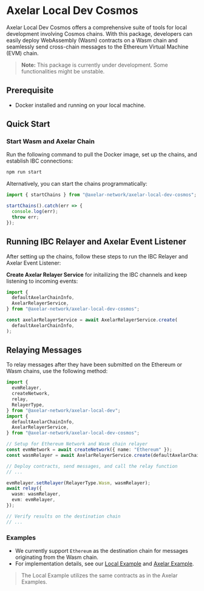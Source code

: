 # Axelar Local Dev Cosmos

Axelar Local Dev Cosmos offers a comprehensive suite of tools for local development involving Cosmos chains. With this package, developers can easily deploy WebAssembly (Wasm) contracts on a Wasm chain and seamlessly send cross-chain messages to the Ethereum Virtual Machine (EVM) chain.

> **Note:** This package is currently under development. Some functionalities might be unstable.

## Prerequisite

- Docker installed and running on your local machine.

## Quick Start

### Start Wasm and Axelar Chain

Run the following command to pull the Docker image, set up the chains, and establish IBC connections:

```bash
npm run start
```

Alternatively, you can start the chains programmatically:

```ts
import { startChains } from "@axelar-network/axelar-local-dev-cosmos";

startChains().catch(err => {
  console.log(err);
  throw err;
});
```

## Running IBC Relayer and Axelar Event Listener

After setting up the chains, follow these steps to run the IBC Relayer and Axelar Event Listener:

**Create Axelar Relayer Service** for initailizing the IBC channels and keep listening to incoming events:

```ts
import {
  defaultAxelarChainInfo,
  AxelarRelayerService,
} from "@axelar-network/axelar-local-dev-cosmos";

const axelarRelayerService = await AxelarRelayerService.create(
  defaultAxelarChainInfo,
);
```

## Relaying Messages

To relay messages after they have been submitted on the Ethereum or Wasm chains, use the following method:

```ts
import {
  evmRelayer,
  createNetwork,
  relay,
  RelayerType,
} from "@axelar-network/axelar-local-dev";
import {
  defaultAxelarChainInfo,
  AxelarRelayerService,
} from "@axelar-network/axelar-local-dev-cosmos";

// Setup for Ethereum Network and Wasm chain relayer
const evmNetwork = await createNetwork({ name: "Ethereum" });
const wasmRelayer = await AxelarRelayerService.create(defaultAxelarChainInfo);

// Deploy contracts, send messages, and call the relay function
// ...

evmRelayer.setRelayer(RelayerType.Wasm, wasmRelayer);
await relay({
  wasm: wasmRelayer,
  evm: evmRelayer,
});

// Verify results on the destination chain
// ...
```

### Examples

- We currently support `Ethereum` as the destination chain for messages originating from the Wasm chain.
- For implementation details, see our [Local Example](docs/example.md) and [Axelar Example](https://github.com/axelarnetwork/axelar-examples/tree/feat/add-cosmos-examples/examples/cosmos/call-contract).

> The Local Example utilizes the same contracts as in the Axelar Examples.
